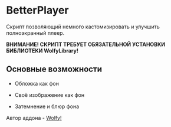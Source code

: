 # BetterPlayer
Скрипт позволяющий немного кастомизировать и улучшить полноэкранный плеер.

**ВНИМАНИЕ! СКРИПТ ТРЕБУЕТ ОБЯЗАТЕЛЬНОЙ УСТАНОВКИ БИБЛИОТЕКИ WolfyLibrary!**

## Основные возможности
- Обложка как фон
- Своё изображение как фон

- Затемнение и блюр фона

Автор аддона - [Wolfy!](https://github.com/WolfySoCute)
